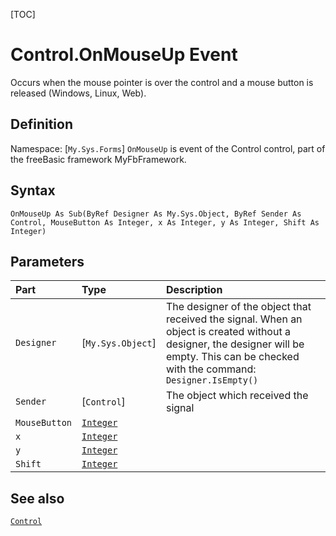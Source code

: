 [TOC]
# Control.OnMouseUp Event
Occurs when the mouse pointer is over the control and a mouse button is released (Windows, Linux, Web).
## Definition
Namespace: [`My.Sys.Forms`]
`OnMouseUp` is event of the Control control, part of the freeBasic framework MyFbFramework.
## Syntax
```freeBasic
OnMouseUp As Sub(ByRef Designer As My.Sys.Object, ByRef Sender As Control, MouseButton As Integer, x As Integer, y As Integer, Shift As Integer)
```

## Parameters

|Part|Type|Description|
| :------------ | :------------ | :------------ |
|`Designer`|[`My.Sys.Object`]|The designer of the object that received the signal. When an object is created without a designer, the designer will be empty. This can be checked with the command: `Designer.IsEmpty()`|
|`Sender`|[`Control`]|The object which received the signal|
|`MouseButton`|[`Integer`]("https://www.freebasic.net/wiki/KeyPgInteger")||
|`x`|[`Integer`]("https://www.freebasic.net/wiki/KeyPgInteger")||
|`y`|[`Integer`]("https://www.freebasic.net/wiki/KeyPgInteger")||
|`Shift`|[`Integer`]("https://www.freebasic.net/wiki/KeyPgInteger")||

## See also
[`Control`](Control.md)
